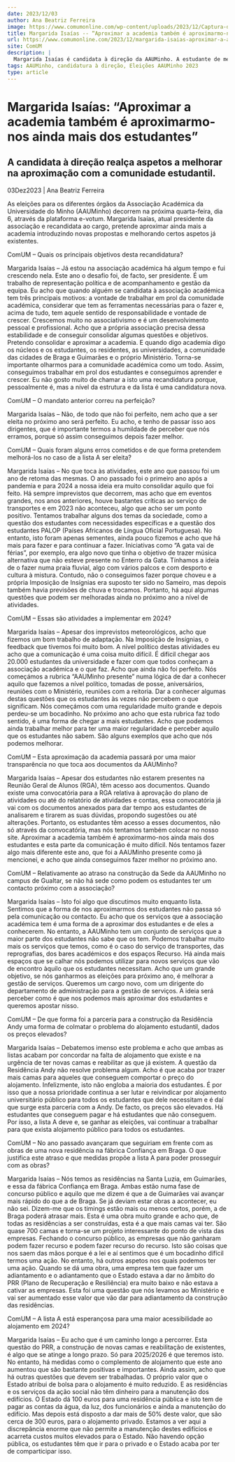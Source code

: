 ```yaml
---
date: 2023/12/03
author: Ana Beatriz Ferreira
image: https://www.comumonline.com/wp-content/uploads/2023/12/Captura-de-Ecra-279-1500x706.png
title: Margarida Isaías -- “Aproximar a academia também é aproximarmo-nos ainda mais dos estudantes”
url: https://www.comumonline.com/2023/12/margarida-isaias-aproximar-a-academia-tambem-e-aproximarmo-nos-ainda-mais-dos-estudantes/
site: ComUM
description: |
  Margarida Isaías é candidata à direção da AAUMinho. A estudante de medicina pretende aproximar ainda mais a academia, com novas propostas e melhorias.
tags: AAUMinho, candidatura à direção, Eleições AAUMinho 2023
type: article
---
```



# Margarida Isaías: “Aproximar a academia também é aproximarmo-nos ainda mais dos estudantes”

## A candidata à direção realça aspetos a melhorar na aproximação com a comunidade estudantil.

03Dez2023 | Ana Beatriz Ferreira

As eleições para os diferentes órgãos da Associação Académica da Universidade do Minho (AAUMinho) decorrem na próxima quarta-feira, dia 6, através da plataforma e-votum. Margarida Isaías, atual presidente da associação e recandidata ao cargo, pretende aproximar ainda mais a academia introduzindo novas propostas e melhorando certos aspetos já existentes.



ComUM – Quais os principais objetivos desta recandidatura?

Margarida Isaías – Já estou na associação académica há algum tempo e fui crescendo nela. Este ano o desafio foi, de facto, ser presidente. É um trabalho de representação política e de acompanhamento e gestão da equipa. Eu acho que quando alguém se candidata à associação académica tem três principais motivos: a vontade de trabalhar em prol da comunidade académica, considerar que tem as ferramentas necessárias para o fazer e, acima de tudo, tem aquele sentido de responsabilidade e vontade de crescer. Crescemos muito no associativismo e é um desenvolvimento pessoal e profissional. Acho que a própria associação precisa dessa estabilidade e de conseguir consolidar algumas questões e objetivos. Pretendo consolidar e aproximar a academia. E quando digo academia digo os núcleos e os estudantes, os residentes, as universidades, a comunidade das cidades de Braga e Guimarães e o próprio Ministério. Torna-se importante olharmos para a comunidade académica como um todo. Assim, conseguimos trabalhar em prol dos estudantes e conseguimos aprender e crescer. Eu não gosto muito de chamar a isto uma recandidatura porque, pessoalmente é, mas a nível da estrutura e da lista é uma candidatura nova.

ComUM – O mandato anterior correu na perfeição? 

Margarida Isaías – Não, de todo que não foi perfeito, nem acho que a ser eleita no próximo ano será perfeito. Eu acho, e tenho de passar isso aos dirigentes, que é importante termos a humildade de perceber que nós erramos, porque só assim conseguimos depois fazer melhor.

ComUM – Quais foram alguns erros cometidos e de que forma pretendem melhorá-los no caso de a lista A ser eleita?

Margarida Isaías – No que toca às atividades, este ano que passou foi um ano de retoma das mesmas. O ano passado foi o primeiro ano após a pandemia e para 2024 a nossa ideia era muito consolidar aquilo que foi feito. Há sempre imprevistos que decorrem, mas acho que em eventos grandes, nos anos anteriores, houve bastantes críticas ao serviço de transportes e em 2023 não aconteceu, algo que acho ser um ponto positivo. Tentamos trabalhar alguns dos temas da sociedade, como a questão dos estudantes com necessidades específicas e a questão dos estudantes PALOP (Países Africanos de Língua Oficial Portuguesa). No entanto, isto foram apenas sementes, ainda pouco fizemos e acho que há mais para fazer e para continuar a fazer. Iniciativas como “A gata vai de férias”, por exemplo, era algo novo que tinha o objetivo de trazer música alternativa que não esteve presente no Enterro da Gata. Tínhamos a ideia de o fazer numa praia fluvial, algo com vários palcos e com desporto e cultura à mistura. Contudo, não o conseguimos fazer porque choveu e a própria Imposição de Insígnias era suposto ter sido no Sameiro, mas depois também havia previsões de chuva e trocamos. Portanto, há aqui algumas questões que podem ser melhoradas ainda no próximo ano a nível de atividades.

ComUM – Essas são atividades a implementar em 2024?

Margarida Isaías – Apesar dos imprevistos meteorológicos, acho que fizemos um bom trabalho de adaptação. Na Imposição de Insígnias, o feedback que tivemos foi muito bom. A nível político destas atividades eu acho que a comunicação é uma coisa muito difícil. É difícil chegar aos 20.000 estudantes da universidade e fazer com que todos conheçam a associação académica e o que faz. Acho que ainda não foi perfeito. Nós começámos a rubrica “AAUMinho presente” numa lógica de dar a conhecer aquilo que fazemos a nível político, tomadas de posse, aniversários, reuniões com o Ministério, reuniões com a reitoria. Dar a conhecer algumas destas questões que os estudantes às vezes não percebem o que significam. Nós começámos com uma regularidade muito grande e depois perdeu-se um bocadinho. No próximo ano acho que esta rubrica faz todo sentido, é uma forma de chegar a mais estudantes. Acho que podemos ainda trabalhar melhor para ter uma maior regularidade e perceber aquilo que os estudantes não sabem. São alguns exemplos que acho que nós podemos melhorar.

ComUM – Esta aproximação da academia passará por uma maior transparência no que toca aos documentos da AAUMinho?

Margarida Isaías – Apesar dos estudantes não estarem presentes na Reunião Geral de Alunos (RGA), têm acesso aos documentos. Quando existe uma convocatória para a RGA relativa à aprovação do plano de atividades ou até do relatório de atividades e contas, essa convocatória já vai com os documentos anexados para dar tempo aos estudantes de analisarem e tirarem as suas dúvidas, propondo sugestões ou até alterações. Portanto, os estudantes têm acesso a esses documentos, não só através da convocatória, mas nós tentamos também colocar no nosso site. Aproximar a academia também é aproximarmo-nos ainda mais dos estudantes e esta parte da comunicação é muito difícil. Nós tentamos fazer algo mais diferente este ano, que foi a AAUMinho presente como já mencionei, e acho que ainda conseguimos fazer melhor no próximo ano.

ComUM – Relativamente ao atraso na construção da Sede da AAUMinho no campus de Gualtar, se não há sede como podem os estudantes ter um contacto próximo com a associação?

Margarida Isaías – Isto foi algo que discutimos muito enquanto lista. Sentimos que a forma de nos aproximarmos dos estudantes não passa só pela comunicação ou contacto. Eu acho que os serviços que a associação académica tem é uma forma de a aproximar dos estudantes e de eles a conhecerem. No entanto, a AAUMinho tem um conjunto de serviços que a maior parte dos estudantes não sabe que os tem. Podemos trabalhar muito mais os serviços que temos, como é o caso do serviço de transportes, das reprografias, dos bares académicos e dos espaços Recurso. Há ainda mais espaços que se calhar nós podemos utilizar para novos serviços que vão de encontro àquilo que os estudantes necessitam. Acho que um grande objetivo, se nós ganharmos as eleições para próximo ano, é melhorar a gestão de serviços. Queremos um cargo novo, com um dirigente do departamento de administração para a gestão de serviços. A ideia será perceber como é que nos podemos mais aproximar dos estudantes e queremos apostar nisso.

ComUM – De que forma foi a parceria para a construção da Residência Andy uma forma de colmatar o problema do alojamento estudantil, dados os preços elevados?

Margarida Isaías – Debatemos imenso este problema e acho que ambas as listas acabam por concordar na falta de alojamento que existe e na urgência de ter novas camas e reabilitar as que já existem. A questão da Residência Andy não resolve problema algum. Acho é que acaba por trazer mais camas para aqueles que conseguem comportar o preço do alojamento. Infelizmente, isto não engloba a maioria dos estudantes. É por isso que a nossa prioridade continua a ser lutar e reivindicar por alojamento universitário público para todos os estudantes que dele necessitam e é daí que surge esta parceria com a Andy. De facto, os preços são elevados. Há estudantes que conseguem pagar e há estudantes que não conseguem. Por isso, a lista A deve e, se ganhar as eleições, vai continuar a trabalhar para que exista alojamento público para todos os estudantes.

ComUM – No ano passado avançaram que seguiriam em frente com as obras de uma nova residência na fábrica Confiança em Braga. O que justifica este atraso e que medidas propõe a lista A para poder prosseguir com as obras?

Margarida Isaías – Nós temos as residências na Santa Luzia, em Guimarães, e essa da fábrica Confiança em Braga. Ambas estão numa fase de concurso público e aquilo que me dizem é que a de Guimarães vai avançar mais rápido do que a de Braga. Se já deviam estar obras a acontecer, eu não sei. Dizem-me que os timings estão mais ou menos certos, porém, a de Braga poderá atrasar mais. Esta é uma obra muito grande e acho que, de todas as residências a ser construídas, esta é a que mais camas vai ter. São quase 700 camas e torna-se um projeto interessante do ponto de vista das empresas. Fechando o concurso público, as empresas que não ganharam podem fazer recurso e podem fazer recurso do recurso. Isto são coisas que nos saem das mãos porque é a lei e aí sentimos que é um bocadinho difícil termos uma ação. No entanto, há outros aspetos nos quais podemos ter uma ação. Quando se dá uma obra, uma empresa tem que fazer um adiantamento e o adiantamento que o Estado estava a dar no âmbito do PRR (Plano de Recuperação e Resiliência) era muito baixo e não estava a cativar as empresas. Esta foi uma questão que nós levamos ao Ministério e vai ser aumentado esse valor que vão dar para adiantamento da construção das residências.

ComUM – A lista A está esperançosa para uma maior acessibilidade ao alojamento em 2024?

Margarida Isaías – Eu acho que é um caminho longo a percorrer. Esta questão do PRR, a construção de novas camas e reabilitação de existentes, é algo que se atinge a longo prazo. Só para 2025/2026 é que teremos isto. No entanto, há medidas como o complemento de alojamento que este ano aumentou que são bastante positivas e importantes. Ainda assim, acho que há outras questões que devem ser trabalhadas. O próprio valor que o Estado atribui de bolsa para o alojamento é muito reduzido. E as residências e os serviços da ação social não têm dinheiro para a manutenção dos edifícios. O Estado dá 100 euros para uma residência pública e isto tem de pagar as contas da água, da luz, dos funcionários e ainda a manutenção do edifício. Mas depois está disposto a dar mais de 50% deste valor, que são cerca de 300 euros, para o alojamento privado. Estamos a ver aqui a discrepância enorme que não permite a manutenção destes edifícios e acarreta custos muitos elevados para o Estado. Não havendo opção pública, os estudantes têm que ir para o privado e o Estado acaba por ter de comparticipar isso.
